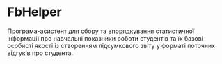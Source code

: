# FbHelper
Програма-асистент для сбору та впорядкування статистичної інформації про навчальні показники роботи студентів та їх базові особисті якості із створенням підсумкового звіту у форматі поточних відгуків про студента.
